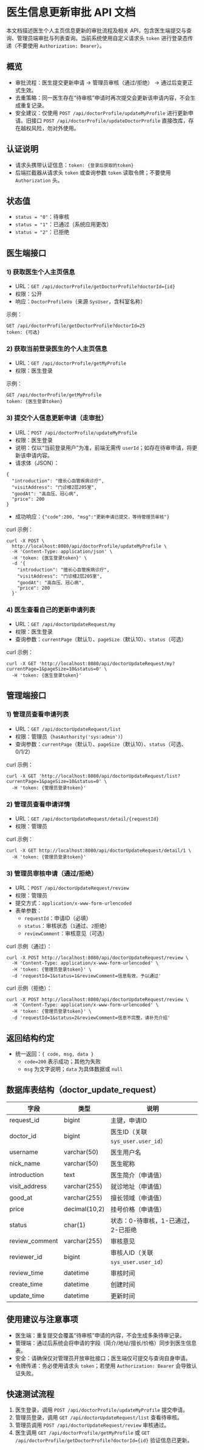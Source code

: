 # 医生信息更新审批 API 文档

本文档描述医生个人主页信息更新的审批流程及相关 API，包含医生端提交与查询、管理员端审批与列表查询。当前系统使用自定义请求头 `token` 进行登录态传递（不要使用 `Authorization: Bearer`）。

## 概览
- 审批流程：医生提交更新申请 → 管理员审核（通过/拒绝） → 通过后变更正式生效。
- 去重策略：同一医生存在“待审核”申请时再次提交会更新该申请内容，不会生成重复记录。
- 安全建议：仅使用 `POST /api/doctorProfile/updateMyProfile` 进行更新申请。旧接口 `POST /api/doctorProfile/updateDoctorProfile` 直接改库，存在越权风险，勿对外使用。

## 认证说明
- 请求头携带认证信息：`token: {登录后获取的token}`
- 后端拦截器从请求头 `token` 或查询参数 `token` 读取令牌；不要使用 `Authorization` 头。

## 状态值
- `status = "0"`：待审核
- `status = "1"`：已通过（系统应用更改）
- `status = "2"`：已拒绝

## 医生端接口

### 1) 获取医生个人主页信息
- URL：`GET /api/doctorProfile/getDoctorProfile?doctorId={id}`
- 权限：公开
- 响应：`DoctorProfileVo`（来源 `SysUser`，含科室名称）

示例：
```
GET /api/doctorProfile/getDoctorProfile?doctorId=25
token: {可选}
```

### 2) 获取当前登录医生的个人主页信息
- URL：`GET /api/doctorProfile/getMyProfile`
- 权限：医生登录

示例：
```
GET /api/doctorProfile/getMyProfile
token: {医生登录token}
```

### 3) 提交个人信息更新申请（走审批）
- URL：`POST /api/doctorProfile/updateMyProfile`
- 权限：医生登录
- 说明：仅以“当前登录用户”为准，前端无需传 `userId`；如存在待审申请，将更新该申请内容。
- 请求体（JSON）：
```
{
  "introduction": "擅长心血管疾病诊疗",
  "visitAddress": "门诊楼2层205室",
  "goodAt": "高血压、冠心病",
  "price": 200
}
```
- 成功响应：`{"code":200, "msg":"更新申请已提交，等待管理员审核"}`

curl 示例：
```
curl -X POST \
  http://localhost:8080/api/doctorProfile/updateMyProfile \
  -H 'Content-Type: application/json' \
  -H 'token: {医生登录token}' \
  -d '{
    "introduction": "擅长心血管疾病诊疗",
    "visitAddress": "门诊楼2层205室",
    "goodAt": "高血压、冠心病",
    "price": 200
  }'
```

### 4) 医生查看自己的更新申请列表
- URL：`GET /api/doctorUpdateRequest/my`
- 权限：医生登录
- 查询参数：`currentPage`（默认1）、`pageSize`（默认10）、`status`（可选）

curl 示例：
```
curl -X GET 'http://localhost:8080/api/doctorUpdateRequest/my?currentPage=1&pageSize=10&status=0' \
  -H 'token: {医生登录token}'
```

## 管理端接口

### 1) 管理员查看申请列表
- URL：`GET /api/doctorUpdateRequest/list`
- 权限：管理员（`hasAuthority('sys:admin')`）
- 查询参数：`currentPage`（默认1）、`pageSize`（默认10）、`status`（可选、0/1/2）

curl 示例：
```
curl -X GET 'http://localhost:8080/api/doctorUpdateRequest/list?currentPage=1&pageSize=10&status=0' \
  -H 'token: {管理员登录token}'
```

### 2) 管理员查看申请详情
- URL：`GET /api/doctorUpdateRequest/detail/{requestId}`
- 权限：管理员

curl 示例：
```
curl -X GET http://localhost:8080/api/doctorUpdateRequest/detail/1 \
  -H 'token: {管理员登录token}'
```

### 3) 管理员审核申请（通过/拒绝）
- URL：`POST /api/doctorUpdateRequest/review`
- 权限：管理员
- 提交方式：`application/x-www-form-urlencoded`
- 表单参数：
  - `requestId`：申请ID（必填）
  - `status`：审核状态（`1`通过、`2`拒绝）
  - `reviewComment`：审核意见（可选）

curl 示例（通过）：
```
curl -X POST http://localhost:8080/api/doctorUpdateRequest/review \
  -H 'Content-Type: application/x-www-form-urlencoded' \
  -H 'token: {管理员登录token}' \
  -d 'requestId=1&status=1&reviewComment=信息有效，予以通过'
```

curl 示例（拒绝）：
```
curl -X POST http://localhost:8080/api/doctorUpdateRequest/review \
  -H 'Content-Type: application/x-www-form-urlencoded' \
  -H 'token: {管理员登录token}' \
  -d 'requestId=1&status=2&reviewComment=信息不完整，请补充介绍'
```

## 返回结构约定
- 统一返回：`{ code, msg, data }`
  - `code=200` 表示成功；其他为失败
  - `msg` 为文字说明；`data` 为具体数据或 `null`

## 数据库表结构（doctor_update_request）
| 字段 | 类型 | 说明 |
| --- | --- | --- |
| request_id | bigint | 主键，申请ID |
| doctor_id | bigint | 医生ID（关联 `sys_user.user_id`） |
| username | varchar(50) | 医生用户名 |
| nick_name | varchar(50) | 医生昵称 |
| introduction | text | 医生简介（申请值） |
| visit_address | varchar(255) | 就诊地址（申请值） |
| good_at | varchar(255) | 擅长领域（申请值） |
| price | decimal(10,2) | 挂号价格（申请值） |
| status | char(1) | 状态：0-待审核，1-已通过，2-已拒绝 |
| review_comment | varchar(255) | 审核意见 |
| reviewer_id | bigint | 审核人ID（关联 `sys_user.user_id`） |
| review_time | datetime | 审核时间 |
| create_time | datetime | 创建时间 |
| update_time | datetime | 更新时间 |

## 使用建议与注意事项
- 医生端：重复提交会覆盖“待审核”申请的内容，不会生成多条待审记录。
- 管理端：通过后系统会将申请的字段（简介/地址/擅长/价格）同步到医生信息表。
- 安全：请确保仅对管理员开放审批接口；医生端仅可提交与查询自身申请。
- 令牌传递：务必使用请求头 `token`；若使用 `Authorization: Bearer` 会导致认证失败。

## 快速测试流程
1. 医生登录，调用 `POST /api/doctorProfile/updateMyProfile` 提交申请。
2. 管理员登录，调用 `GET /api/doctorUpdateRequest/list` 查看待审核。
3. 管理员调用 `POST /api/doctorUpdateRequest/review` 审核通过。
4. 医生调用 `GET /api/doctorProfile/getMyProfile` 或 `GET /api/doctorProfile/getDoctorProfile?doctorId={id}` 验证信息已更新。